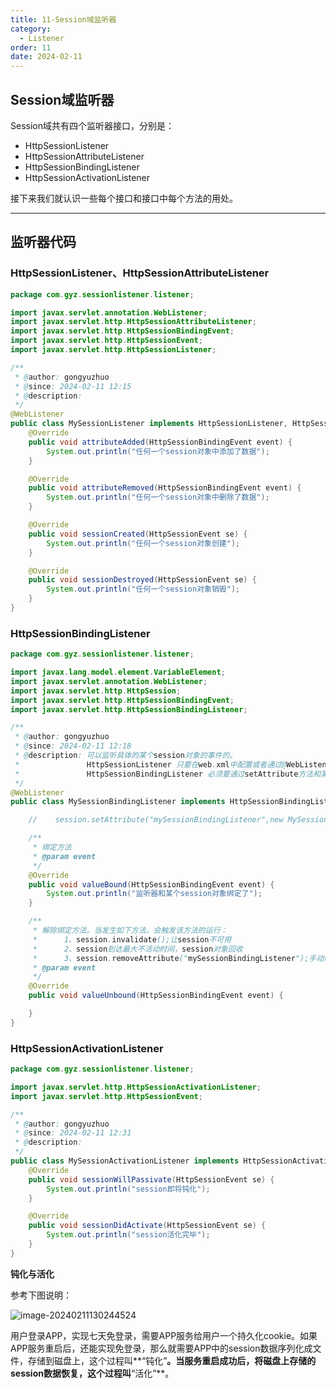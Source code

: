 ```yaml
---
title: 11-Session域监听器
category:
  - Listener
order: 11
date: 2024-02-11
---
```


<!-- more -->

## Session域监听器

Session域共有四个监听器接口，分别是：

- HttpSessionListener
- HttpSessionAttributeListener
- HttpSessionBindingListener
- HttpSessionActivationListener

接下来我们就认识一些每个接口和接口中每个方法的用处。

---

## 监听器代码

### HttpSessionListener、HttpSessionAttributeListener

```java
package com.gyz.sessionlistener.listener;

import javax.servlet.annotation.WebListener;
import javax.servlet.http.HttpSessionAttributeListener;
import javax.servlet.http.HttpSessionBindingEvent;
import javax.servlet.http.HttpSessionEvent;
import javax.servlet.http.HttpSessionListener;

/**
 * @author: gongyuzhuo
 * @since: 2024-02-11 12:15
 * @description:
 */
@WebListener
public class MySessionListener implements HttpSessionListener, HttpSessionAttributeListener {
    @Override
    public void attributeAdded(HttpSessionBindingEvent event) {
        System.out.println("任何一个session对象中添加了数据");
    }

    @Override
    public void attributeRemoved(HttpSessionBindingEvent event) {
        System.out.println("任何一个session对象中删除了数据");
    }

    @Override
    public void sessionCreated(HttpSessionEvent se) {
        System.out.println("任何一个session对象创建");
    }

    @Override
    public void sessionDestroyed(HttpSessionEvent se) {
        System.out.println("任何一个session对象销毁");
    }
}
```

### HttpSessionBindingListener

```java
package com.gyz.sessionlistener.listener;

import javax.lang.model.element.VariableElement;
import javax.servlet.annotation.WebListener;
import javax.servlet.http.HttpSession;
import javax.servlet.http.HttpSessionBindingEvent;
import javax.servlet.http.HttpSessionBindingListener;

/**
 * @author: gongyuzhuo
 * @since: 2024-02-11 12:18
 * @description: 可以监听具体的某个session对象的事件的。
 *               HttpSessionListener 只要在web.xml中配置或者通过@WebListener注解就可以注册监听所有的Session对象
 *               HttpSessionBindingListener 必须要通过setAttribute方法和某个session对象绑定之后,监听单独的某个Session对象
 */
@WebListener
public class MySessionBindingListener implements HttpSessionBindingListener {

    //    session.setAttribute("mySessionBindingListener",new MySessionBindingListener())

    /**
     * 绑定方法
     * @param event
     */
    @Override
    public void valueBound(HttpSessionBindingEvent event) {
        System.out.println("监听器和某个session对象绑定了");
    }

    /**
     * 解除绑定方法。当发生如下方法，会触发该方法的运行：
     *      1、session.invalidate();让session不可用
     *      2、session到达最大不活动时间，session对象回收
     *      3、session.removeAttribute("mySessionBindingListener");手动解除绑定
     * @param event
     */
    @Override
    public void valueUnbound(HttpSessionBindingEvent event) {

    }
}
```

### HttpSessionActivationListener

```java
package com.gyz.sessionlistener.listener;

import javax.servlet.http.HttpSessionActivationListener;
import javax.servlet.http.HttpSessionEvent;

/**
 * @author: gongyuzhuo
 * @since: 2024-02-11 12:31
 * @description:
 */
public class MySessionActivationListener implements HttpSessionActivationListener {
    @Override
    public void sessionWillPassivate(HttpSessionEvent se) {
        System.out.println("session即将钝化");
    }

    @Override
    public void sessionDidActivate(HttpSessionEvent se) {
        System.out.println("session活化完毕");
    }
}
```

**钝化与活化**

参考下图说明：

![image-20240211130244524](https://studyimages.oss-cn-beijing.aliyuncs.com/img/FilterAndListener/202402/da761931c7d5281d.png)

用户登录APP，实现七天免登录，需要APP服务给用户一个持久化cookie。如果APP服务重启后，还能实现免登录，那么就需要APP中的session数据序列化成文件，存储到磁盘上，这个过程叫**“钝化”**。当服务重启成功后，将磁盘上存储的session数据恢复，这个过程叫**“活化”**。